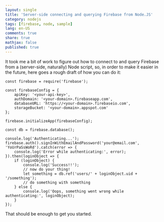 ```yaml
---
layout: single
title: 'Server-side connecting and querying Firebase from Node.JS'
category: nodejs
tags: [firebase, node, sample]
lang: en-US
comments: true
share: true
mathjax: false
published: true
---
```


It took me a bit of work to figure out how to connect to and query Firebase from a (server-side, naturally) Node script, so, in order to make it easier in the future, here goes a rough draft of how you can do it:

    const firebase = require('firebase');

    const firebaseConfig = {
        apiKey: '<your-api-key>',
        authDomain: '<your-domain>.firebaseapp.com',
        databaseURL: 'https://<your-domain>.firebaseio.com',
        storageBucket: '<your-domain>.appspot.com'
    };

    firebase.initializeApp(firebaseConfig);

    const db = firebase.database();

    console.log('Authenticating...');
    firebase.auth().signInWithEmailAndPassword('your@email.com', 'YoUrPaSsWoRd').catch(error => {
        console.log('Error while authenticating:', error);
    }).then(loginObject => {
        if (loginObject) {
            console.log('Success!!');
            // now do your thing!
            let something = db.ref('users/' + loginObject.uid + '/something');
            // do something with something
        } else {
            console.log('Oops, something went wrong while authenticating:', loginObject);
        }
    });


That should be enough to get you started.
